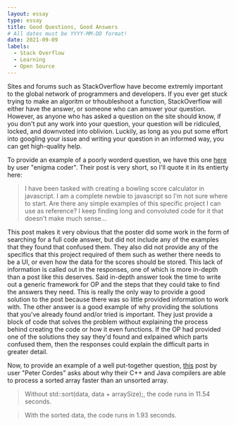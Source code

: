 ```yaml
---
layout: essay
type: essay
title: Good Questions, Good Answers
# All dates must be YYYY-MM-DD format!
date: 2021-09-09
labels:
  - Stack Overflow
  - Learning
  - Open Source
---
```


Sites and forums such as StackOverflow have become extremly important to the global network of programmers and developers. If you ever get stuck trying to make an algoritm or trhoubleshoot a function, StackOverflow will either have the answer, or someone who can amswer your question. However, as anyone who has asked a question on the site should know, if you don't put any work into your question, your question will be ridiculed, locked, and downvoted into oblivion. Luckily, as long as you put some effort into googling your issue and writing your question in an informed way, you can get high-quality help. 

To provide an example of a poorly worderd question, we have this one [here](https://stackoverflow.com/questions/26439695/10-pin-bowling-score-calculator-in-javascript) by user "enigma coder". Their post is very short, so I'll quote it in its entierty here:
>I have been tasked with creating a bowling score calculator in javascript.
>I am a complete newbie to javascript so I'm not sure where to start. Are there any simple examples of this specific project I can use as reference?
>I keep finding long and convoluted code for it that doesn't make much sense...

This post makes it very obvious that the poster did some work in the form of searching for a full code answer, but did not include any of the examples that they found that confused them. They also did not provide any of the specifics that this project required of them such as wether there needs to be a UI, or even how the data for the scores should be stored. This lack of information is called out in the responses, one of which is more in-depth than a post like this deserves. Said in-depth answer took the time to write out a generic framework for OP and the steps that they could take to find the answers they need. This is really the only way to provide a good solution to the post because there was so little provided information to work with. The other answer is a good example of why providing the solutions that you've already found and/or tried is important. They just provide a block of code that solves the problem without explaining the process behind creating the code or how it even functions. If the OP had provided one of the solutions they say they'd found and exlpained which parts confused them, then the responses could explain the difficult parts in greater detail.

Now, to provide an example of a well put-together question, [this](https://stackoverflow.com/questions/11227809/why-is-processing-a-sorted-array-faster-than-processing-an-unsorted-array) post by user "Peter Cordes" asks about why their C++ and Java compilers are able to process a sorted array faster than an unsorted array. 
>    Without std::sort(data, data + arraySize);, the code runs in 11.54 seconds.

>    With the sorted data, the code runs in 1.93 seconds.


